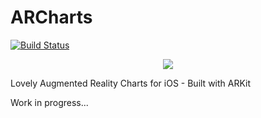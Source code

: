 # ARCharts
[![Build Status](https://travis-ci.org/Boris-Em/ARCharts.svg?branch=master)](https://travis-ci.org/Boris-Em/ARCharts)

<p align="center"><img src="https://image.ibb.co/gfcm75/ARCharts_Logo.jpg"/></p>	


Lovely Augmented Reality Charts for iOS - Built with ARKit

Work in progress...
